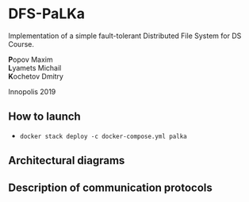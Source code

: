 # DFS-PaLKa
Implementation of a simple fault-tolerant Distributed File System
for DS Course.

**P**opov Maxim\
**L**yamets Michail\
**K**ochetov Dmitry

Innopolis 2019

## How to launch
* ```docker stack deploy -c docker-compose.yml palka```

## Architectural diagrams



## Description of communication protocols